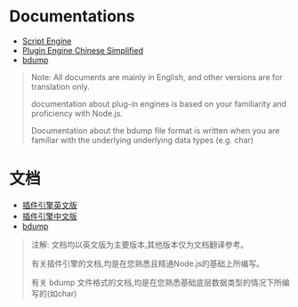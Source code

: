 # Documentations
* [Script Engine](script_engine)
* [Plugin Engine Chinese Simplified](script_engine_cn)
* [bdump](bdump)
> Note: All documents are mainly in English, and other versions are for translation only.
>
> documentation about plug-in engines is based on your familiarity and proficiency with Node.js.
>
> Documentation about the bdump file format is written when you are familiar with the underlying underlying data types (e.g. char)

# 文档
* [插件引擎英文版](script_engine)
* [插件引擎中文版](script_engine_cn)
* [bdump](bdump)
> 注解: 文档均以英文版为主要版本,其他版本仅为文档翻译参考。
>
> 有关插件引擎的文档,均是在您熟悉且精通Node.js的基础上所编写。
>
> 有关 bdump 文件格式的文档,均是在您熟悉基础底层数据类型的情况下所编写的(如char)
